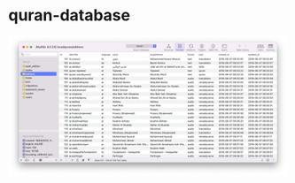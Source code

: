 # quran-database

![Alt text](https://github.com/AbdullahGhanem/quran-database/blob/main/screenshots/Screen%20Shot%202022-04-19%20at%207.55.32%20AM.png?raw=true "Title")
